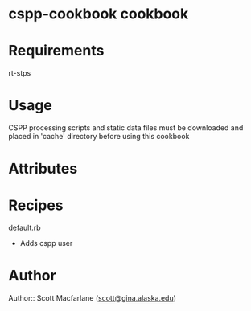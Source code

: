 # cspp-cookbook cookbook

# Requirements
rt-stps

# Usage
CSPP processing scripts and static data files must be downloaded and placed in 'cache' directory before using this cookbook

# Attributes

# Recipes
default.rb
- Adds cspp user
# Author

Author:: Scott Macfarlane (<scott@gina.alaska.edu>)
